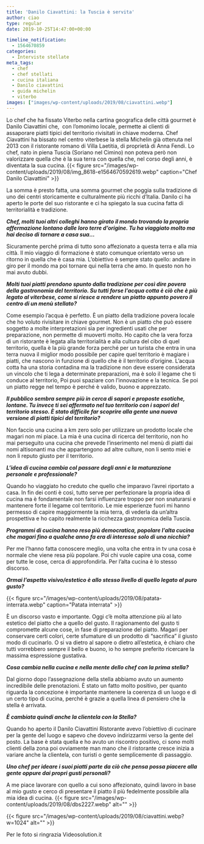 ```yaml
---
title: 'Danilo Ciavattini: la Tuscia è servita'
author: ciao
type: regular
date: 2019-10-25T14:47:00+00:00

timeline_notification:
  - 1564670859
categories:
  - Interviste stellate
meta_tags:
  - chef
  - chef stellati
  - cucina italiana
  - Danilo ciavattini
  - guida michelin
  - viterbo
images: ["images/wp-content/uploads/2019/08/ciavattini.webp"]
---
```

Lo chef che ha fissato Viterbo nella cartina geografica delle città gourmet è Danilo Ciavattini che,&nbsp; con l’omonimo locale, permette ai clienti di assaporare piatti tipici del territorio rivisitati in chiave moderna. Chef Ciavattini ha bissato nel centro viterbese la stella Michelin già ottenuta nel 2013 con il ristorante romano di Villa Laetitia, di proprietà di Anna Fendi. Lo chef, nato in piena Tuscia (Soriano nel Cimino) non poteva però non valorizzare quella che è la sua terra con quella che, nel corso degli anni, è diventata la sua cucina. 
{{< figure src="/images/wp-content/uploads/2019/08/img_8618-e1564670592619.webp" caption="Chef Danilo Ciavattini" >}}
 

La somma è presto fatta, una somma gourmet che poggia sulla tradizione di uno dei centri storicamente e culturalmente più ricchi d’Italia. Danilo ci ha aperto le porte del suo ristorante e ci ha spiegato la sua cucina fatta di territorialità e tradizione.

**_Chef, molti tuoi altri colleghi hanno girato il mondo trovando la propria affermazione lontano dalle loro terre d’origine. Tu ha viaggiato molto ma hai deciso di tornare a casa sua…_**

Sicuramente perché prima di tutto sono affezionato a questa terra e alla mia città. Il mio viaggio di formazione è stato comunque orientato verso un ritorno in quella che è casa mia. L’obiettivo è sempre stato quello: andare in giro per il mondo ma poi tornare qui nella terra che amo. In questo non ho mai avuto dubbi.

**_Molti tuoi piatti prendono spunto dalla tradizione per così dire povera della gastronomia del territorio. Su tutti forse l’acqua cotta è ciò che è più legato al viterbese, come si riesce a rendere un piatto appunto povero il centro di un menù stellato?&nbsp;_**

Come esempio l’acqua è perfetto. È un piatto della tradizione povera locale che ho voluto rivisitare in chiave gourmet. Non è un piatto che può essere soggetto a molte interpretazioni sia per ingredienti usati che per preparazione, non permette di muoverti molto. Ho capito che la vera forza di un ristorante è legata alla territorialità e alla cultura del cibo di quel territorio, quella è la più grande forza perché per un turista che entra in una terra nuova il miglior modo possibile per capire quel territorio è magiare i piatti, che nascono in funzione di quello che è il territorio d’origine. L’acqua cotta ha una storia contadina ma la tradizione non deve essere considerata un vincolo che ti lega a determinate preparazioni, ma è solo il legame che ti conduce al territorio, Poi puoi spaziare con l’innovazione e la tecnica. Se poi un piatto regge nel tempo è perché è valido, buono e apprezzato.

**_Il pubblico sembra sempre più in cerca di sapori e proposte esotiche, lontane. Tu invece ti sei affermato nel tuo territorio con i sapori del territorio stesso. È stato difficile far scoprire alla gente una nuova versione di piatti tipici del territorio?_**

Non faccio una cucina a km zero solo per utilizzare un prodotto locale che magari non mi piace. La mia è una cucina di ricerca del territorio, non ho mai perseguito una cucina che prevede l’inserimento nel menù di piatti dai nomi altisonanti ma che appartengono ad altre culture, non li sento miei e non li reputo giusto per il territorio.

**_L’idea di cucina cambia col passare degli anni e la maturazione personale e professionale?_**

Quando ho viaggiato ho creduto che quello che imparavo l’avrei riportato a casa. In fin dei conti è così, tutto serve per perfezionare la propria idea di cucina ma è fondamentale non farsi influenzare troppo per non snaturarsi e mantenere forte il legame col territorio. Le mie esperienze fuori mi hanno permesso di capire maggiormente la mia terra, di vederla da un’altra prospettiva e ho capito realmente la ricchezza gastronomica della Tuscia.

**_Programmi di cucina hanno reso più democratica, popolare l’alta cucina che magari fino a qualche anno fa era di interesse solo di una nicchia?_**

Per me l’hanno fatta conoscere meglio, una volta che entra in tv una cosa è normale che viene resa più popolare. Poi chi vuole capire una cosa, come per tutte le cose, cerca di approfondirla. Per l’alta cucina è lo stesso discorso.

**_Ormai l’aspetto visivo/estetico è allo stesso livello di quello legato al puro gusto?_**


{{< figure src="/images/wp-content/uploads/2019/08/patata-interrata.webp" caption="Patata interrata" >}}


È un discorso vasto e importante. Oggi c’è molta attenzione più al lato estetico del piatto che a quello del gusto. Il ragionamento del gusto ti compromette alcune cose, in fase di preparazione del piatto. Magari per conservare certi colori, certe sfumature di un prodotto di “sacrifica” il giusto modo di cucinarlo. O si va dietro al sapore o dietro all’estetica, è chiaro che tutti vorrebbero sempre il bello e buono, io ho sempre preferito ricercare la massima espressione gustativa.

**_Cosa cambia nella cucina e nella mente dello chef con la prima stella?&nbsp;&nbsp;_**

Dal giorno dopo l’assegnazione della stella abbiamo avuto un aumento incredibile delle prenotazioni. È stato un fatto molto positivo, per quanto riguarda la concezione è importante mantenere la coerenza di un luogo e di un certo tipo di cucina, perché è grazie a quella linea di pensiero che la stella è arrivata.

**_È cambiata quindi anche la clientela con la Stella?_**

Quando ho aperto il Danilo Ciavattini Ristorante avevo l’obiettivo di cucinare per la gente del luogo e sapevo che dovevo indirizzarmi verso la gente del posto. La base è stata quella e ho avuto un riscontro positivo, ci sono molti clienti della zona poi ovviamente man mano che il ristorante cresce inizia a variare anche la clientela, con turisti o gente semplicemente di passaggio.

**_Uno chef per ideare i suoi piatti parte da ciò che pensa possa piacere alla gente oppure dai propri gusti personali?_**

A me piace lavorare con quello a cui sono affezionato, quindi lavoro in base al mio gusto e cerco di presentare il piatto il più fedelmente possibile alla mia idea di cucina.
{{< figure src="/images/wp-content/uploads/2019/08/dbs2227.webp" alt="" >}}


{{< figure src="/images/wp-content/uploads/2019/08/ciavattini.webp?w=1024" alt="" >}}
 

Per le foto si ringrazia Videosolution.it